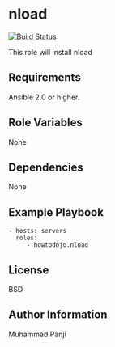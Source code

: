 nload
=========

[![Build Status](https://travis-ci.org/howtodojo/ansible-nload.svg?branch=master)](https://travis-ci.org/howtodojo/ansible-nload)

This role will install nload

Requirements
------------

Ansible 2.0 or higher.

Role Variables
--------------

None

Dependencies
------------

None

Example Playbook
----------------

    - hosts: servers
      roles:
         - howtodojo.nload

License
-------

BSD

Author Information
------------------

Muhammad Panji